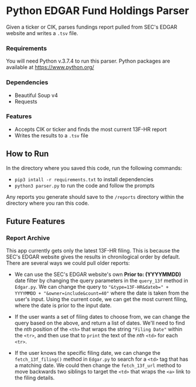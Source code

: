 # Python EDGAR Fund Holdings Parser
Given a ticker or CIK, parses fundings report pulled from SEC's EDGAR website and writes a `.tsv` file.

### Requirements
You will need Python v.3.7.4 to run this parser. Python packages are available at <https://www.python.org/>

### Dependencies
* Beautiful Soup v4
* Requests

### Features
* Accepts CIK or ticker and finds the most current 13F-HR report
* Writes the results to a `.tsv` file

## How to Run
In the directory where you saved this code, run the following commands:
* `pip3 intall -r requirements.txt` to install dependencies
* `python3 parser.py` to run the code and follow the prompts

Any reports you generate should save to the `/reports` directory within the directory where you ran this code.

## Future Features
### Report Archive
This app currently gets only the latest 13F-HR filing. This is because the SEC's EDGAR website gives the results in chronilogical order by default. There are several ways we could pull older reports:

* We can use the SEC's EDGAR website's own **Prior to: (YYYYMMDD)** date filter by changing the query parameters in the `query_13f` method in `Edgar.py`. We can change the query to `"&type=13F-HR&dateb=" + YYYYMMDD + "&owner=include&count=40"` where the date is taken from the user's input. Using the current code, we can get the most current filing, where the date is prior to the input date.

* If the user wants a set of filing dates to choose from, we can change the query based on the above, and return a list of dates. We'll need to find the *nth* position of the `<th>` that wraps the string `"Filing Date"` within the `<tr>`, and then use that to `print` the text of the *nth* `<td>` for each `<tr>`.

* If the user knows the specific filing date, we can change the `fetch_13f_filing()` method in `Edgar.py` to search for a `<td>` tag that has a matching date. We could then change the `fetch_13f_url` method to move backwards two siblings to target the `<td>` that wraps the `<a>` link to the filing details.